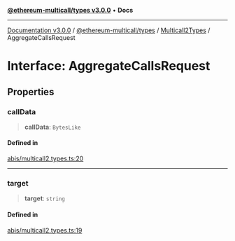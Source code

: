 [**@ethereum-multicall/types v3.0.0**](../../../README.md) • **Docs**

***

[Documentation v3.0.0](../../../../../packages.md) / [@ethereum-multicall/types](../../../README.md) / [Multicall2Types](../README.md) / AggregateCallsRequest

# Interface: AggregateCallsRequest

## Properties

### callData

> **callData**: `BytesLike`

#### Defined in

[abis/multicall2.types.ts:20](https://github.com/niZmosis/ethereum-multicall/blob/759805f36c7ddb05e5fad0eb8478dcf22871af59/packages/types/src/abis/multicall2.types.ts#L20)

***

### target

> **target**: `string`

#### Defined in

[abis/multicall2.types.ts:19](https://github.com/niZmosis/ethereum-multicall/blob/759805f36c7ddb05e5fad0eb8478dcf22871af59/packages/types/src/abis/multicall2.types.ts#L19)

